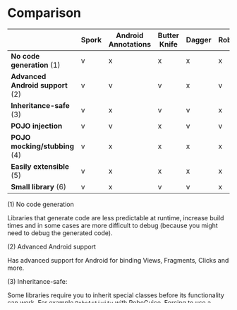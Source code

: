 # Comparison

|   | Spork | Android Annotations | Butter Knife | Dagger | RoboGuice |
|---|---|---|---|---|---|
| **No code generation** (1) | v | x | x | x | x |
| **Advanced Android support** (2) | v | v | v | x | v |
| **Inheritance-safe** (3) | v | x | v | v | x |
| **POJO injection** | v | v | x | v | v |
| **POJO mocking/stubbing** (4) | v | x | x | x | x |
| **Easily extensible** (5) | v | x | x | x | x |
| **Small library** (6) | v | x | v | v | x |


(1) No code generation

Libraries that generate code are less predictable at runtime, increase build times and in some cases are more difficult to debug (because you might need to debug the generated code).

(2) Advanced Android support

Has advanced support for Android for binding Views, Fragments, Clicks and more.

(3) Inheritance-safe:

Some libraries require you to inherit special classes before its functionality can work. For example `RoboActivity` with RoboGuice. Forcing to use a custom base class is considered bad practice.

(4) Mocking/stubbing support:

Integrated features for mocking POJO injections: during injection/binding, mocked classes are bound directly.

(5) Easily extensible:

Create new functionality without having to re-build the library.

(6) Based on method count and dex:

- Spork: 262 methods, 45kB dex (verify [here](http://www.methodscount.com/?lib=io.github.sporklibrary%3Aspork-android%3A3.0.0)
- Android Annotations: (excluding generated code!) +- 6029 methods, 741kB dex (verify [here](http://www.methodscount.com/?lib=org.androidannotations%3Aandroidannotations%3A4.1.0)
- Butter Knife: (excluding generated code!) 196 methods, 37kB dex (verify [here](http://www.methodscount.com/?lib=com.jakewharton%3Abutterknife%3A8.3.0))
- Dagger: (excluding generated code!) 117 methods, 20kB dex (verify [here](http://www.methodscount.com/?lib=com.google.dagger%3Adagger%3A2.1))
- RoboGuice: 10280 methods, 1344kB dex (verify [here](http://www.methodscount.com/?lib=org.roboguice%3Aroboguice%3A4.0.0))

In reality, Spork will very likely be the smallest one, because no code is generated.